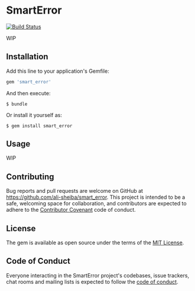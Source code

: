 # SmartError

[![Build Status](https://travis-ci.org/ali-sheiba/smart_error.svg?branch=master)](https://travis-ci.org/ali-sheiba/smart_error)

WIP

## Installation

Add this line to your application's Gemfile:

```ruby
gem 'smart_error'
```

And then execute:

```
$ bundle
```

Or install it yourself as:

```
$ gem install smart_error
```

## Usage

WIP

## Contributing

Bug reports and pull requests are welcome on GitHub at <https://github.com/ali-sheiba/smart_error>. This project is intended to be a safe, welcoming space for collaboration, and contributors are expected to adhere to the [Contributor Covenant](http://contributor-covenant.org) code of conduct.

## License

The gem is available as open source under the terms of the [MIT License](http://opensource.org/licenses/MIT).

## Code of Conduct

Everyone interacting in the SmartError project's codebases, issue trackers, chat rooms and mailing lists is expected to follow the [code of conduct](https://github.com/ali-sheiba/smart_error/blob/master/CODE_OF_CONDUCT.md).
